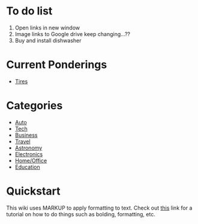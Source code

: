<!-- TITLE: Exploits and Machinations -->
<!-- SUBTITLE: E&M is a repository for all ideas. Dream your biggest dreams. -->

# To do list
1. Open links in new window
2. Image links to Google drive keep changing...??
3. Buy and install dishwasher
# Current Ponderings

* [Tires](/home/auto/4-x-4/tires)
# Categories

* [Auto](/home/auto)
* [Tech](/home/tech)
* [Business](/home/business)
* [Travel](/home/travel)
* [Astronomy](/home/astronomy)
* [Electronics](/home/electronics)
* [Home/Office](/home/home-office)
* [Education](/home/education)
# Quickstart
This wiki uses MARKUP to apply formatting to text. Check out [this](https://github.com/adam-p/markdown-here/wiki/Markdown-Cheatsheet) link for a tutorial on how to do things such as bolding, formatting, etc.


